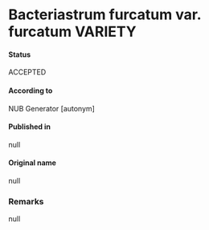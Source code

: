 Bacteriastrum furcatum var. furcatum VARIETY
=======

#### Status
ACCEPTED

#### According to
NUB Generator [autonym]

#### Published in
null

#### Original name
null

### Remarks
null